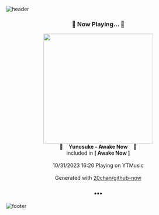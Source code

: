![header](https://capsule-render.vercel.app/api?type=wave&height=170&section=header&fontColor=090707&fontAlignX=45&fontAlignY=65&fontSize=100)

<h3 align="center">🎵 Now Playing... 🎵</h3>
<p align="center">
  <a href="https://music.youtube.com/watch?v=FWd4e28WAyQ">
    <img width="300" src="https://lh3.googleusercontent.com/8ZVWP4ukAhtczeD7arm8yIWvCDGa1q8KhwvAPtU0pOIv7PGTgXPGCTkuS5g0OMM0d_cmkiUabJ54hUWF">
  </a>
  <br>
  🎵&nbsp&nbsp&nbsp <b>Yunosuke - Awake Now</b> &nbsp&nbsp&nbsp🎵
  <br>
  included in <b>[ Awake Now ]</b>
  
  <br />
  <br />
  10/31/2023 16:20 Playing on YTMusic
  <br />
  <br />
  Generated with <a href="https://github.com/20chan/github-now">20chan/github-now</a>
</p>

<h3 align="center">•••</h3>

![footer](https://capsule-render.vercel.app/api?type=wave&height=150&section=footer)
